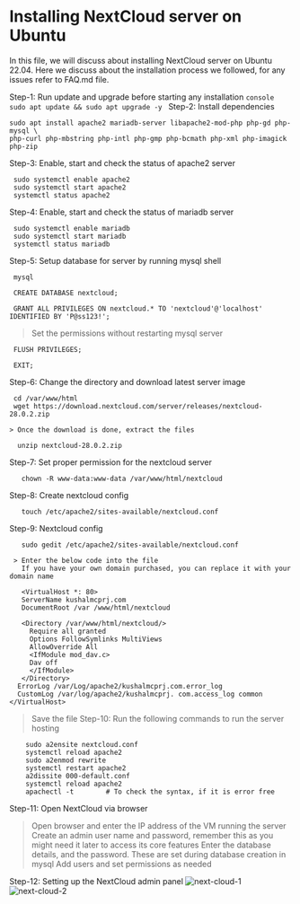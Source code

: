 # Installing NextCloud server on Ubuntu

In this file, we will discuss about installing NextCloud server on Ubuntu 22.04. Here we discuss about the installation process we followed, for any issues refer to FAQ.md file.

Step-1: Run update and upgrade before starting any installation
    ```console
     sudo apt update && sudo apt upgrade -y
    ```
Step-2: Install dependencies
   ```console
   sudo apt install apache2 mariadb-server libapache2-mod-php php-gd php-mysql \
php-curl php-mbstring php-intl php-gmp php-bcmath php-xml php-imagick php-zip
   ```
Step-3: Enable, start and check the status of apache2 server
   ```console
    sudo systemctl enable apache2
    sudo systemctl start apache2
    systemctl status apache2
   ```

Step-4: Enable, start and check the status of mariadb server
   ```console
    sudo systemctl enable mariadb
    sudo systemctl start mariadb
    systemctl status mariadb
   ```
Step-5: Setup database for server by running mysql shell
   ```console
    mysql
   ```
   ```console
    CREATE DATABASE nextcloud;
   ```
   ```console
    GRANT ALL PRIVILEGES ON nextcloud.* TO 'nextcloud'@'localhost' IDENTIFIED BY 'P@ss123!';
   ```
   > Set the permissions without restarting mysql server
   ```console
    FLUSH PRIVILEGES;
   ```
   ```console
    EXIT;
   ```
Step-6: Change the directory and download latest server image
   ```console
    cd /var/www/html
    wget https://download.nextcloud.com/server/releases/nextcloud-28.0.2.zip
   ```
    > Once the download is done, extract the files
    
  ```console
    unzip nextcloud-28.0.2.zip
  ```
Step-7: Set proper permission for the nextcloud server
  ```console
     chown -R www-data:www-data /var/www/html/nextcloud
  ```
Step-8: Create nextcloud config
  ```console
     touch /etc/apache2/sites-available/nextcloud.conf
  ```
Step-9: Nextcloud config
  ```console
     sudo gedit /etc/apache2/sites-available/nextcloud.conf
  ```
     > Enter the below code into the file
       If you have your own domain purchased, you can replace it with your domain name
     
   ```console
      <VirtualHost *: 80>
      ServerName kushalmcprj.com
      DocumentRoot /var /www/html/nextcloud

      <Directory /var/www/html/nextcloud/>
        Require all granted
        Options FollowSymlinks MultiViews
        AllowOverride All
        <IfModule mod_dav.c>
        Dav off
        </IfModule>
      </Directory>
     ErrorLog /var/Log/apache2/kushalmcprj.com.error_log
     CustomLog /var/log/apache2/kushalmcprj. com.access_log common </VirtualHost>
   ```
  > Save the file
Step-10: Run the following commands to run the server hosting
  ```console
      sudo a2ensite nextcloud.conf
      systemctl reload apache2
      sudo a2enmod rewrite
      systemctl restart apache2
      a2dissite 000-default.conf
      systemctl reload apache2
      apachectl -t        # To check the syntax, if it is error free
  ```
Step-11: Open NextCloud via browser
   > Open browser and enter the IP address of the VM running the server
     Create an admin user name and password, remember this as you might need it later to access its core features
     Enter the database details, and the password. These are set during database creation in mysql
     Add users and set permissions as needed

Step-12: Setting up the NextCloud admin panel
   ![next-cloud-1](https://github.com/FRA-UAS/mobcomwise23-24-team_entropy/blob/main/resources/images/Madhushree/next-cloud-1.jpg)
   ![next-cloud-2](https://github.com/FRA-UAS/mobcomwise23-24-team_entropy/blob/main/resources/images/Madhushree/next-cloud-2.jpg)
